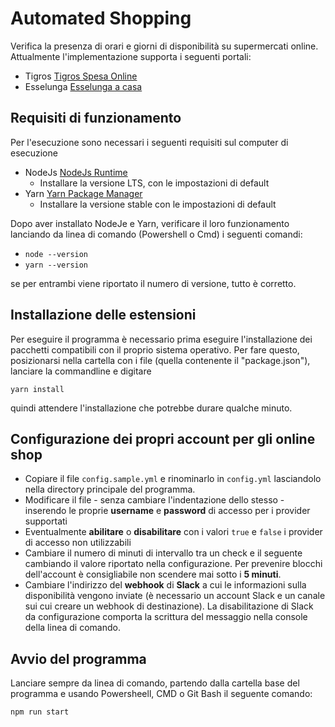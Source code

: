 # Automated Shopping

Verifica la presenza di orari e giorni di disponibilità su supermercati online.
Attualmente l'implementazione supporta i seguenti portali:

- Tigros [Tigros Spesa Online](https://www.tigros.it/)
- Esselunga [Esselunga a casa](https://www.esselungaacasa.it/)

## Requisiti di funzionamento

Per l'esecuzione sono necessari i seguenti requisiti sul computer di esecuzione

- NodeJs [NodeJs Runtime](https://nodejs.org/)
  - Installare la versione LTS, con le impostazioni di default
- Yarn [Yarn Package Manager](https://classic.yarnpkg.com/latest.msi)
  - Installare la versione stable con le impostazioni di default

Dopo aver installato NodeJe e Yarn, verificare il loro funzionamento lanciando da 
linea di comando (Powershell o Cmd) i seguenti comandi:

- `node --version`
- `yarn --version`

se per entrambi viene riportato il numero di versione, tutto è corretto.

## Installazione delle estensioni

Per eseguire il programma è necessario prima eseguire l'installazione dei pacchetti
compatibili con il proprio sistema operativo. Per fare questo, posizionarsi nella
cartella con i file (quella contenente il "package.json"), lanciare la commandline
e digitare

`yarn install`

quindi attendere l'installazione che potrebbe durare qualche minuto.

## Configurazione dei propri account per gli online shop

- Copiare il file `config.sample.yml` e rinominarlo in `config.yml` lasciandolo nella
  directory principale del programma.
- Modificare il file - senza cambiare l'indentazione
  dello stesso - inserendo le proprie **username** e **password** di accesso per i
  provider supportati
- Eventualmente **abilitare** o **disabilitare** con i valori `true` e `false` i
  provider di accesso non utilizzabili
- Cambiare il numero di minuti di intervallo tra un check e il seguente cambiando
  il valore riportato nella configurazione. Per prevenire blocchi dell'account è
  consigliabile non scendere mai sotto i **5 minuti**.
- Cambiare l'indirizzo del **webhook** di **Slack** a cui le informazioni sulla
  disponibilità vengono inviate (è necessario un account Slack e un canale sui cui
  creare un webhook di destinazione). La disabilitazione di Slack da configurazione
  comporta la scrittura del messaggio nella console della linea di comando.

## Avvio del programma

Lanciare sempre da linea di comando, partendo dalla cartella base del programma
e usando Powersheell, CMD o Git Bash il seguente comando:

`npm run start`
